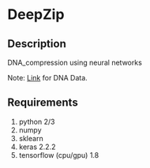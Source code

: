 # DeepZip

## Description
DNA_compression using neural networks

Note: [Link](https://www.dropbox.com/s/88ozf33cqsemzah/reference.npy?dl=0) for DNA Data.

## Requirements
1. python 2/3
2. numpy
3. sklearn
4. keras 2.2.2
5. tensorflow (cpu/gpu) 1.8

